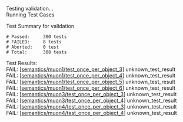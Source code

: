 
Testing validation...</br>
Running Test Cases

Test Summary for validation

    # Passed:     300 tests
    # FAILED:     8 tests
    # Aborted:    0 test
    # Total:      308 tests

Test Results:</br>
FAIL:  \[[semantics/muon1/test\_once\_per\_object\_3](semantics/muon1/test\_once\_per\_object\_3)\] unknown\_test\_result</br>
FAIL:  \[[semantics/muon1/test\_once\_per\_object\_4](semantics/muon1/test\_once\_per\_object\_4)\] unknown\_test\_result</br>
FAIL:  \[[semantics/muon1/test\_once\_per\_object\_5](semantics/muon1/test\_once\_per\_object\_5)\] unknown\_test\_result</br>
FAIL:  \[[semantics/muon1/test\_once\_per\_object\_6](semantics/muon1/test\_once\_per\_object\_6)\] unknown\_test\_result</br>
FAIL:  \[[semantics/muon3/test\_once\_per\_object\_3](semantics/muon3/test\_once\_per\_object\_3)\] unknown\_test\_result</br>
FAIL:  \[[semantics/muon3/test\_once\_per\_object\_4](semantics/muon3/test\_once\_per\_object\_4)\] unknown\_test\_result</br>
FAIL:  \[[semantics/muon4/test\_once\_per\_object\_3](semantics/muon4/test\_once\_per\_object\_3)\] unknown\_test\_result</br>
FAIL:  \[[semantics/muon4/test\_once\_per\_object\_4](semantics/muon4/test\_once\_per\_object\_4)\] unknown\_test\_result
